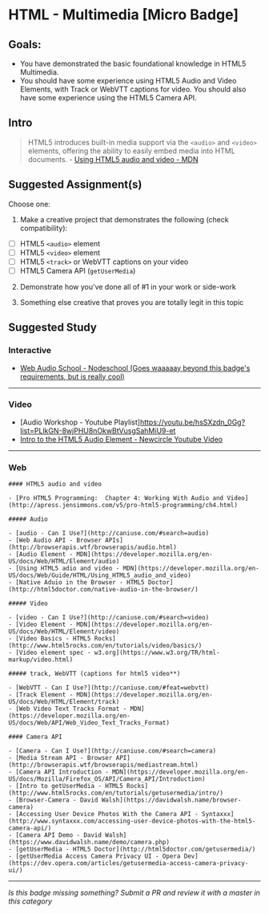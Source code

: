 HTML - Multimedia [Micro Badge]
=================================================


Goals:
------

- You have demonstrated the basic foundational knowledge in HTML5 Multimedia.
- You should have some experience using HTML5 Audio and Video Elements, with Track or WebVTT captions for video. You should also have some experience using the HTML5 Camera API.


Intro
-----

> HTML5 introduces built-in media support via the `<audio>` and `<video>` elements, offering the ability to easily embed media into HTML documents. - [Using HTML5 audio and video - MDN](https://developer.mozilla.org/en-US/docs/Web/Guide/HTML/Using_HTML5_audio_and_video)



Suggested Assignment(s)
-----------------------

Choose one:

1) Make a creative project that demonstrates the following (check compatibility):  
- [ ] HTML5 `<audio>` element
- [ ] HTML5 `<video>` element
- [ ] HTML5 `<track>` or WebVTT captions on your video
- [ ] HTML5 Camera API (`getUserMedia`)
 
2) Demonstrate how you've done all of #1 in your work or side-work

3) Something else creative that proves you are totally legit in this topic


Suggested Study
---------------

### Interactive

- [Web Audio School - Nodeschool (Goes waaaaay beyond this badge's requirements, but is really cool)](https://github.com/mmckegg/web-audio-school)


-----


### Video

- [Audio Workshop - Youtube Playlist]https://youtu.be/hsSXzdn_0Gg?list=PLlkGN-8wjPHU8nOkwBtVusgSahMiU9-et
- [Intro to the HTML5 Audio Element - Newcircle Youtube Video](https://www.youtube.com/watch?v=gcc0Jgot6Ts)


-----


### Web

    #### HTML5 audio and video

    - [Pro HTML5 Programming:  Chapter 4: Working With Audio and Video](http://apress.jensimmons.com/v5/pro-html5-programming/ch4.html)
    	
    ##### Audio

    - [audio - Can I Use?](http://caniuse.com/#search=audio)
    - [Web Audio API - Browser APIs](http://browserapis.wtf/browserapis/audio.html)
    - [Audio Element - MDN](https://developer.mozilla.org/en-US/docs/Web/HTML/Element/audio)
    - [Using HTML5 adio and video - MDN](https://developer.mozilla.org/en-US/docs/Web/Guide/HTML/Using_HTML5_audio_and_video)
    - [Native Aduio in the Browser - HTML5 Doctor](http://html5doctor.com/native-audio-in-the-browser/)
    	
    ##### Video

    - [video - Can I Use?](http://caniuse.com/#search=video)
    - [Video Element - MDN](https://developer.mozilla.org/en-US/docs/Web/HTML/Element/video)
    - [Video Basics - HTML5 Rocks](http://www.html5rocks.com/en/tutorials/video/basics/)
    - [Video element spec - w3.org](https://www.w3.org/TR/html-markup/video.html)

    ##### track, WebVTT (captions for html5 video**)

    - [WebVTT - Can I Use?](http://caniuse.com/#feat=webvtt)
    - [Track Element - MDN](https://developer.mozilla.org/en-US/docs/Web/HTML/Element/track)
    - [Web Video Text Tracks Format - MDN](https://developer.mozilla.org/en-US/docs/Web/API/Web_Video_Text_Tracks_Format)

    #### Camera API

    - [Camera - Can I Use?](http://caniuse.com/#search=camera)
    - [Media Stream API - Browser API](http://browserapis.wtf/browserapis/mediastream.html)
    - [Camera API Introduction - MDN](https://developer.mozilla.org/en-US/docs/Mozilla/Firefox_OS/API/Camera_API/Introduction)
    - [Intro to getUserMedia - HTML5 Rocks](http://www.html5rocks.com/en/tutorials/getusermedia/intro/)
    - [Browser-Camera - David Walsh](https://davidwalsh.name/browser-camera)
    - [Accessing User Device Photos With the Camera API - Syntaxxx](http://www.syntaxxx.com/accessing-user-device-photos-with-the-html5-camera-api/)
    - [Camera API Demo - David Walsh](https://www.davidwalsh.name/demo/camera.php)
    - [getUserMedia - HTML5 Doctor](http://html5doctor.com/getusermedia/)
    - [getUserMedia Access Camera Privacy UI - Opera Dev](https://dev.opera.com/articles/getusermedia-access-camera-privacy-ui/)


-----

*Is this badge missing something? Submit a PR and review it with a master in this category*
